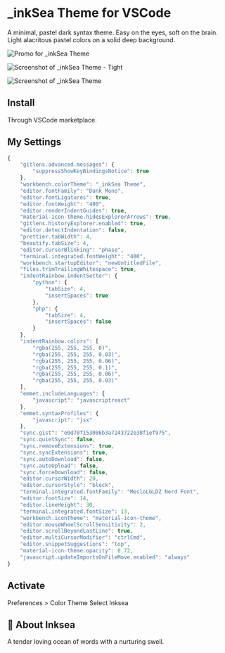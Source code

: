 # _inkSea Theme for VSCode

A minimal, pastel dark syntax theme.
Easy on the eyes, soft on the brain. Light alacritous pastel colors on a solid deep background.

![Promo for _inkSea Theme](https://res.cloudinary.com/inksea/image/upload/v1543604481/inkSea/inksea-theme-promo.png "Promo graphic")

![Screenshot of _inkSea Theme - Tight](https://res.cloudinary.com/inksea/image/upload/c_scale,w_2048/v1543604482/inkSea/inksea-preview-2.png "Screenshot - tight with react.js")

![Screenshot of _inkSea Theme](https://res.cloudinary.com/inksea/image/upload/c_scale,w_2048/v1543604482/inkSea/inksea-preview-1.png "Screenshot - large, full screen")


## Install
Through VSCode marketplace.

## My Settings
```javascript
{
    "gitlens.advanced.messages": {
        "suppressShowKeyBindingsNotice": true
    },
    "workbench.colorTheme": "_inkSea Theme",
    "editor.fontFamily": "Dank Mono",
    "editor.fontLigatures": true,
    "editor.fontWeight": "400",
    "editor.renderIndentGuides": true,
    "material-icon-theme.hidesExplorerArrows": true,
    "gitlens.historyExplorer.enabled": true,
    "editor.detectIndentation": false,
    "prettier.tabWidth": 4,
    "beautify.tabSize": 4,
    "editor.cursorBlinking": "phase",
    "terminal.integrated.fontWeight": "400",
    "workbench.startupEditor": "newUntitledFile",
    "files.trimTrailingWhitespace": true,
    "indentRainbow.indentSetter": {
        "python": {
            "tabSize": 4,
            "insertSpaces": true
        },
        "php": {
            "tabSize": 4,
            "insertSpaces": false
        }
    },
    "indentRainbow.colors": [
        "rgba(255, 255, 255, 0)",
        "rgba(255, 255, 255, 0.03)",
        "rgba(255, 255, 255, 0.06)",
        "rgba(255, 255, 255, 0.1)",
        "rgba(255, 255, 255, 0.06)",
        "rgba(255, 255, 255, 0.03)"
    ],
    "emmet.includeLanguages": {
        "javascript": "javascriptreact"
    },
    "emmet.syntaxProfiles": {
        "javascript": "jsx"
    },
    "sync.gist": "e0d70f153086b3a7243722e38f1ef975",
    "sync.quietSync": false,
    "sync.removeExtensions": true,
    "sync.syncExtensions": true,
    "sync.autoDownload": false,
    "sync.autoUpload": false,
    "sync.forceDownload": false,
    "editor.cursorWidth": 20,
    "editor.cursorStyle": "block",
    "terminal.integrated.fontFamily": "MesloLGLDZ Nerd Font",
    "editor.fontSize": 14,
    "editor.lineHeight": 30,
    "terminal.integrated.fontSize": 13,
    "workbench.iconTheme": "material-icon-theme",
    "editor.mouseWheelScrollSensitivity": 2,
    "editor.scrollBeyondLastLine": true,
    "editor.multiCursorModifier": "ctrlCmd",
    "editor.snippetSuggestions": "top",
    "material-icon-theme.opacity": 0.72,
    "javascript.updateImportsOnFileMove.enabled": "always"
}
```

## Activate
Preferences > Color Theme
Select Inksea


## 🌊 About Inksea
A tender loving ocean of words with a nurturing swell.
